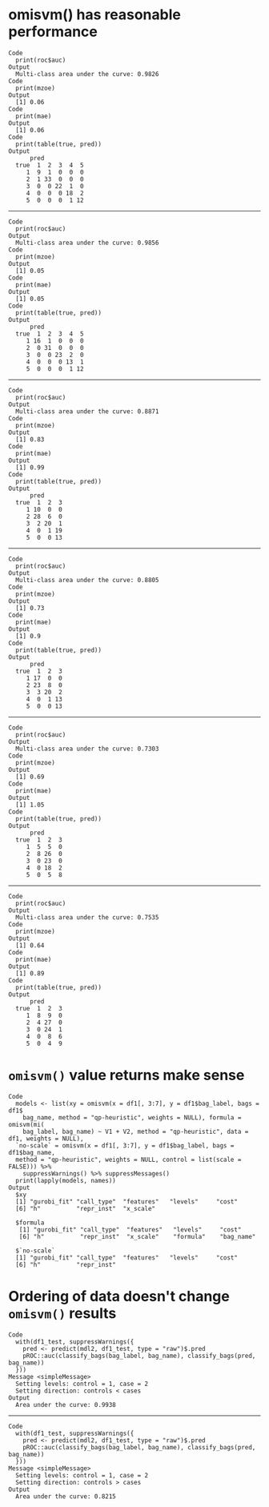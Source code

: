 # omisvm() has reasonable performance

    Code
      print(roc$auc)
    Output
      Multi-class area under the curve: 0.9826
    Code
      print(mzoe)
    Output
      [1] 0.06
    Code
      print(mae)
    Output
      [1] 0.06
    Code
      print(table(true, pred))
    Output
          pred
      true  1  2  3  4  5
         1  9  1  0  0  0
         2  1 33  0  0  0
         3  0  0 22  1  0
         4  0  0  0 18  2
         5  0  0  0  1 12

---

    Code
      print(roc$auc)
    Output
      Multi-class area under the curve: 0.9856
    Code
      print(mzoe)
    Output
      [1] 0.05
    Code
      print(mae)
    Output
      [1] 0.05
    Code
      print(table(true, pred))
    Output
          pred
      true  1  2  3  4  5
         1 16  1  0  0  0
         2  0 31  0  0  0
         3  0  0 23  2  0
         4  0  0  0 13  1
         5  0  0  0  1 12

---

    Code
      print(roc$auc)
    Output
      Multi-class area under the curve: 0.8871
    Code
      print(mzoe)
    Output
      [1] 0.83
    Code
      print(mae)
    Output
      [1] 0.99
    Code
      print(table(true, pred))
    Output
          pred
      true  1  2  3
         1 10  0  0
         2 28  6  0
         3  2 20  1
         4  0  1 19
         5  0  0 13

---

    Code
      print(roc$auc)
    Output
      Multi-class area under the curve: 0.8805
    Code
      print(mzoe)
    Output
      [1] 0.73
    Code
      print(mae)
    Output
      [1] 0.9
    Code
      print(table(true, pred))
    Output
          pred
      true  1  2  3
         1 17  0  0
         2 23  8  0
         3  3 20  2
         4  0  1 13
         5  0  0 13

---

    Code
      print(roc$auc)
    Output
      Multi-class area under the curve: 0.7303
    Code
      print(mzoe)
    Output
      [1] 0.69
    Code
      print(mae)
    Output
      [1] 1.05
    Code
      print(table(true, pred))
    Output
          pred
      true  1  2  3
         1  5  5  0
         2  8 26  0
         3  0 23  0
         4  0 18  2
         5  0  5  8

---

    Code
      print(roc$auc)
    Output
      Multi-class area under the curve: 0.7535
    Code
      print(mzoe)
    Output
      [1] 0.64
    Code
      print(mae)
    Output
      [1] 0.89
    Code
      print(table(true, pred))
    Output
          pred
      true  1  2  3
         1  8  9  0
         2  4 27  0
         3  0 24  1
         4  0  8  6
         5  0  4  9

# `omisvm()` value returns make sense

    Code
      models <- list(xy = omisvm(x = df1[, 3:7], y = df1$bag_label, bags = df1$
        bag_name, method = "qp-heuristic", weights = NULL), formula = omisvm(mi(
        bag_label, bag_name) ~ V1 + V2, method = "qp-heuristic", data = df1, weights = NULL),
      `no-scale` = omisvm(x = df1[, 3:7], y = df1$bag_label, bags = df1$bag_name,
      method = "qp-heuristic", weights = NULL, control = list(scale = FALSE))) %>%
        suppressWarnings() %>% suppressMessages()
      print(lapply(models, names))
    Output
      $xy
      [1] "gurobi_fit" "call_type"  "features"   "levels"     "cost"      
      [6] "h"          "repr_inst"  "x_scale"   
      
      $formula
       [1] "gurobi_fit" "call_type"  "features"   "levels"     "cost"      
       [6] "h"          "repr_inst"  "x_scale"    "formula"    "bag_name"  
      
      $`no-scale`
      [1] "gurobi_fit" "call_type"  "features"   "levels"     "cost"      
      [6] "h"          "repr_inst" 
      

# Ordering of data doesn't change `omisvm()` results

    Code
      with(df1_test, suppressWarnings({
        pred <- predict(mdl2, df1_test, type = "raw")$.pred
        pROC::auc(classify_bags(bag_label, bag_name), classify_bags(pred, bag_name))
      }))
    Message <simpleMessage>
      Setting levels: control = 1, case = 2
      Setting direction: controls < cases
    Output
      Area under the curve: 0.9938

---

    Code
      with(df1_test, suppressWarnings({
        pred <- predict(mdl2, df1_test, type = "raw")$.pred
        pROC::auc(classify_bags(bag_label, bag_name), classify_bags(pred, bag_name))
      }))
    Message <simpleMessage>
      Setting levels: control = 1, case = 2
      Setting direction: controls > cases
    Output
      Area under the curve: 0.8215

